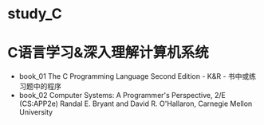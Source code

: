 # study_C
# C语言学习&amp;深入理解计算机系统
- book_01 The C Programming Language Second Edition - K&amp;R - 书中或练习题中的程序
- book_02 Computer Systems: A Programmer's Perspective, 2/E (CS:APP2e) Randal E. Bryant and David R. O'Hallaron, Carnegie Mellon University

